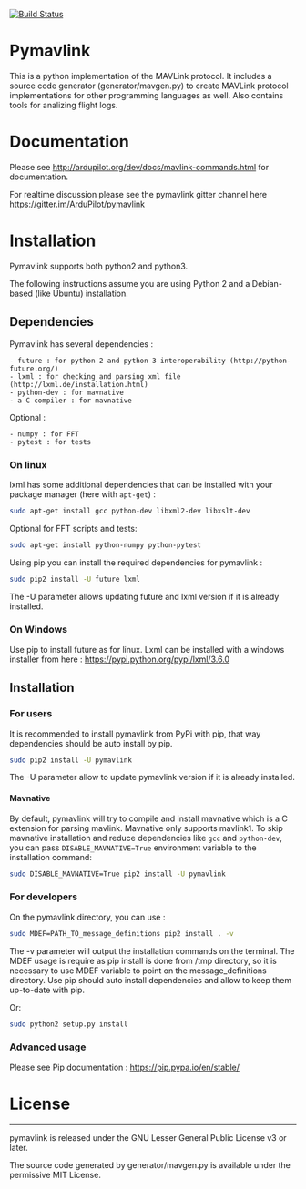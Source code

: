 [![Build Status](https://travis-ci.org/ArduPilot/pymavlink.svg?branch=master)](https://travis-ci.org/ArduPilot/pymavlink)
# Pymavlink
This is a python implementation of the MAVLink protocol.
It includes a source code generator (generator/mavgen.py) to create MAVLink protocol implementations for other programming languages as well.
Also contains tools for analizing flight logs.

# Documentation

Please see http://ardupilot.org/dev/docs/mavlink-commands.html for documentation.

For realtime discussion please see the pymavlink gitter channel here
https://gitter.im/ArduPilot/pymavlink


# Installation 

Pymavlink supports both python2 and python3.

The following instructions assume you are using Python 2 and a Debian-based (like Ubuntu) installation.

## Dependencies

Pymavlink has several dependencies :

    - future : for python 2 and python 3 interoperability (http://python-future.org/)
    - lxml : for checking and parsing xml file (http://lxml.de/installation.html)
    - python-dev : for mavnative
    - a C compiler : for mavnative

Optional :

    - numpy : for FFT
    - pytest : for tests

### On linux

lxml has some additional dependencies that can be installed with your package manager (here with `apt-get`) :

```bash
sudo apt-get install gcc python-dev libxml2-dev libxslt-dev
```

Optional for FFT scripts and tests:

```bash
sudo apt-get install python-numpy python-pytest
```

Using pip you can install the required dependencies for pymavlink :

```bash
sudo pip2 install -U future lxml
```

The -U parameter allows updating future and lxml version if it is already installed.

### On Windows

Use pip to install future as for linux.
Lxml can be installed with a windows installer from here : https://pypi.python.org/pypi/lxml/3.6.0


## Installation

### For users

It is recommended to install pymavlink from PyPi with pip, that way dependencies should be auto install by pip.

```bash
sudo pip2 install -U pymavlink
```

The -U parameter allow to update pymavlink version if it is already installed.

#### Mavnative

By default, pymavlink will try to compile and install mavnative which is a C extension for parsing mavlink. Mavnative only supports mavlink1.
To skip mavnative installation and reduce dependencies like `gcc` and `python-dev`, you can pass `DISABLE_MAVNATIVE=True` environment variable to the installation command:

```bash
sudo DISABLE_MAVNATIVE=True pip2 install -U pymavlink
```

### For developers

On the pymavlink directory, you can use :

```bash
sudo MDEF=PATH_TO_message_definitions pip2 install . -v
```

The -v parameter will output the installation commands on the terminal.
The MDEF usage is require as pip install is done from /tmp directory, so it is necessary to use MDEF variable to 
point on the message_definitions directory.
Use pip should auto install dependencies and allow to keep them up-to-date with pip. 

Or:

```bash
sudo python2 setup.py install
```


### Advanced usage

Please see Pip documentation : https://pip.pypa.io/en/stable/

# License
---------

pymavlink is released under the GNU Lesser General Public License v3 or later.

The source code generated by generator/mavgen.py is available under the permissive MIT License.

